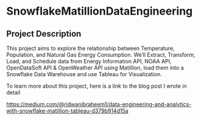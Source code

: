 # SnowflakeMatillionDataEngineering

## Project Description

This project aims to explore the relationship between Temperature, Population, and Natural Gas Energy Consumption. We’ll Extract, Transform, Load, and Schedule data from Energy Information API, NOAA API, OpenDataSoft API & OpenWeather API using Matillion, load them into a Snowflake Data Warehouse and use Tableau for Visualization.

To learn more about this project, here is a link to the blog post I wrote in detail

https://medium.com/@ridwanibraheem1/data-engineering-and-analytics-with-snowflake-matillion-tableau-d379b914d15a


